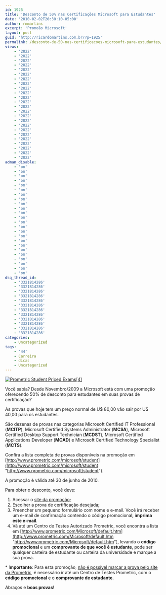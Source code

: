 ```yaml
---
id: 1925
title: 'Desconto de 50% nas Certificações Microsoft para Estudantes'
date: '2010-02-02T20:30:10-05:00'
author: rmmartins
excerpt: 'Promoão Microsoft'
layout: post
guid: 'http://ricardomartins.com.br/?p=1925'
permalink: /desconto-de-50-nas-certificacoes-microsoft-para-estudantes/
views:
    - '2822'
    - '2822'
    - '2822'
    - '2822'
    - '2822'
    - '2822'
    - '2822'
    - '2822'
    - '2822'
    - '2822'
    - '2822'
    - '2822'
    - '2822'
    - '2822'
    - '2822'
    - '2822'
    - '2822'
    - '2822'
    - '2822'
    - '2822'
    - '2822'
    - '2822'
    - '2822'
    - '2822'
adman_disable:
    - 'on'
    - 'on'
    - 'on'
    - 'on'
    - 'on'
    - 'on'
    - 'on'
    - 'on'
    - 'on'
    - 'on'
    - 'on'
    - 'on'
    - 'on'
    - 'on'
    - 'on'
    - 'on'
    - 'on'
    - 'on'
    - 'on'
    - 'on'
    - 'on'
    - 'on'
    - 'on'
    - 'on'
dsq_thread_id:
    - '3321814286'
    - '3321814286'
    - '3321814286'
    - '3321814286'
    - '3321814286'
    - '3321814286'
    - '3321814286'
    - '3321814286'
    - '3321814286'
    - '3321814286'
    - '3321814286'
    - '3321814286'
categories:
    - Uncategorized
tags:
    - '44'
    - Carreira
    - dicas
    - Uncategorized
---
```


[![](http://www.ricardomartins.com.br/wp-content/uploads/2010/02/Prometric-Student-Priced-Exams4.jpg "Prometric Student Priced Exams[4]")](http://www.ricardomartins.com.br/wp-content/uploads/2010/02/Prometric-Student-Priced-Exams4.jpg)

Você sabia? Desde Novembro/2009 a Microsoft está com uma promoção oferecendo 50% de desconto para estudantes em suas provas de certificação?

As provas que hoje tem um preço normal de U$ 80,00 vão sair por U$ 40,00 para os estudantes.

São dezenas de provas nas categorias Microsoft Certified IT Professional (**MCITP**), Microsoft Certified Systems Administrator (**MCSA**), Microsoft Certified Desktop Support Technician (**MCDST**), Microsoft Certified Applications Developer (**MCAD**) e Microsoft Certified Technology Specialist (**MCTS**).

Confira a lista completa de provas disponíveis na promoção em [http://www.prometric.com/microsoft/student](http://www.prometric.com/microsoft/student "http://www.prometric.com/microsoft/student").

A promoção é válida até 30 de junho de 2010.

Para obter o desconto, você deve:

1. Acessar o [site da promoção](http://www.prometric.com/microsoft/student "Microsoft Prometric");
2. Escolher a prova de certificação desejada;
3. Preencher um pequeno formulário com nome e e-mail. Você irá receber um e-mail de confirmação contendo o código promocional, **imprima este e-mail**.
4. Vá até um Centro de Testes Autorizado Prometric, você encontra a lista em [http://www.prometric.com/Microsoft/default.htm](http://www.prometric.com/Microsoft/default.htm "http://www.prometric.com/Microsoft/default.htm"), levando o **código promocional** e um **comprovante de que você é estudante**, pode ser qualquer carteira de estudante ou carteira da universidade e marque a sua prova.

\* **Importante**: Para esta promoção, <span style="text-decoration: underline;">não é possível marcar a prova pelo site da Prometric</span>, é necessário ir até um Centro de Testes Prometric, com o **código promocional** e o **comprovante de estudante**.

Abraços e **boas provas**!